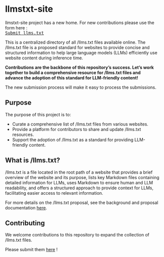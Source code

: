 # llmstxt-site

llmstxt-site project has a new home. For new contributions please use the form here : [<kbd> <br>Submit llms.txt<br> </kbd>](https://llmstxt.site/submit)

This is a centralized directory of all /llms.txt files available online. The /llms.txt file is a proposed standard for websites to provide concise and structured information to help large language models (LLMs) efficiently use website content during inference time.

**Contributions are the backbone of this repository’s success. Let’s work together to build a comprehensive resource for /llms.txt files and advance the adoption of this standard for LLM-friendly content!**

The new submission process will make it easy to process the submissions.

## Purpose

The purpose of this project is to:

-   Curate a comprehensive list of /llms.txt files from various websites.
-   Provide a platform for contributors to share and update /llms.txt resources.
-   Support the adoption of /llms.txt as a standard for providing LLM-friendly content.

## What is /llms.txt?

/llms.txt is a file located in the root path of a website that provides a brief overview of the website and its purpose, lists key Markdown files containing detailed information for LLMs, uses Markdown to ensure human and LLM readability, and offers a structured approach to provide context for LLMs, facilitating easier access to relevant information.

For more details on the /llms.txt proposal, see the background and proposal documentation [here](https://llmstxt.org/).

## Contributing

We welcome contributions to this repository to expand the collection of /llms.txt files.

Please submit them [here](https://llmstxt.site/submit) !
